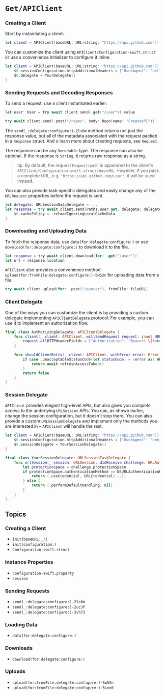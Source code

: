 # ``Get/APIClient``

### Creating a Client

Start by instantiating a client:

```swift
let client = APIClient(baseURL: URL(string: "https://api.github.com")) 
```

You can customize the client using ``APIClient/Configuration-swift.struct`` or use a convenience initializer to configure it inline:

```swift
let client = APIClient(baseURL: URL(string: "https://api.github.com")) {
    $0.sessionConfiguration.httpAdditionalHeaders = ["UserAgent": "hello"]
    $0.delegate = YourDelegate()
}
```

### Sending Requests and Decoding Responses

To send a request, use a client instantiated earlier:

```swift
let user: User = try await client.send(.get("/user")).value

try await client.send(.post("/repos", body: Repo(name: "CreateAPI"))
```

The ``send(_:delegate:configure:)-2ls6m`` method returns not just the response value, but all of the metadata associated with the request packed in a ``Response`` struct. And o learn more about creating requests, see ``Request``.

The response can be any `Decodable` type. The response can also be optional. If the response is `String`, it returns raw response as a string.

> tip: By default, the request ``Request/path`` is appended to the client's ``APIClient/Configuration-swift.struct/baseURL``. However, if you pass a complete URL, e.g. `"https://api.github.com/user"`, it will be used instead. 

You can also provide task-specific delegates and easily change any of the `URLRequest` properties before the request is sent.

```swift
let delegate: URLSessionDataDelegate = ...
let response = try await client.send(Paths.user.get, delegate: delegate) {
    $0.cachePolicy = .reloadIgnoringLocalCacheData
}
```

### Downloading and Uploading Data

To fetch the response data, use ``data(for:delegate:configure:)`` or use ``download(for:delegate:configure:)`` to download it to the file.

```swift
let response = try await client.download(for: .get("/user"))
let url = response.location
```

``APIClient`` also provides a convenience method ``upload(for:fromFile:delegate:configure:)-5w52n`` for uploading data from a file:

```swift
try await client.upload(for: .post("/avatar"), fromFile: fileURL)
```

### Client Delegate

One of the ways you can customize the client is by providing a custom delegate implementing `APIClientDelegate` protocol. For example, you can use it to implement an authorization flow.

```swift
final class AuthorizingDelegate: APIClientDelegate {    
    func client(_ client: APIClient, willSendRequest request: inout URLRequest) async throws {
        request.allHTTPHeaderFields = ["Authorization": "Bearer: \(token)"]
    }
    
    func shouldClientRetry(_ client: APIClient, withError error: Error) async throws -> Bool {
        if case .unacceptableStatusCode(let statusCode) = (error as? APIError), statusCode == 401 {
            return await refreshAccessToken()
        }
        return false
    }
}
```

### Session Delegate

``APIClient`` provides elegant high-level APIs, but also gives you _complete_ access to the underlying `URLSession` APIs. You can, as shown earlier, change the session configuration, but it doesn't stop there. You can also provide a custom `URLSessionDelegate` and implement only the methods you are interested in – ``APIClient`` will handle the rest.

```swift
let client = APIClient(baseURL: URL(string: "https://api.github.com")) {
    $0.sessionConfiguration.httpAdditionalHeaders = ["UserAgent": "bonjour"]
    $0.sessionDelegate = YourSessionDelegate()
}

final class YourSessionDelegate: URLSessionTaskDelegate {
    func urlSession(_ session: URLSession, didReceive challenge: URLAuthenticationChallenge) async -> (URLSession.AuthChallengeDisposition, URLCredential?) {
        let protectionSpace = challenge.protectionSpace
        if protectionSpace.authenticationMethod == NSURLAuthenticationMethodServerTrust {
            return (.useCredential, URLCredential(...))
        } else {
            return (.performDefaultHandling, nil)
        }
    }
}
```

## Topics

### Creating a Client

- ``init(baseURL:_:)``
- ``init(configuration:)``
- ``Configuration-swift.struct``

### Instance Properties

- ``configuration-swift.property``
- ``session``

### Sending Requests

- ``send(_:delegate:configure:)-2ls6m``
- ``send(_:delegate:configure:)-2uc3f``
- ``send(_:delegate:configure:)-3vh73``

### Loading Data

- ``data(for:delegate:configure:)``

### Downloads

- ``download(for:delegate:configure:)``

### Uploads

- ``upload(for:fromFile:delegate:configure:)-5w52n``
- ``upload(for:fromFile:delegate:configure:)-5iex0``
